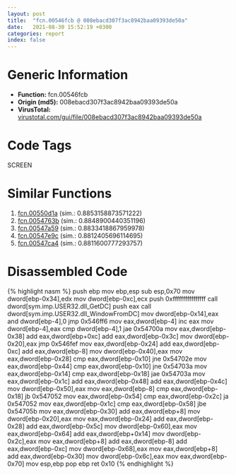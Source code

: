 ```yaml
---
layout: post
title:  "fcn.00546fcb @ 008ebacd307f3ac8942baa09393de50a"
date:   2021-08-30 15:52:19 +0300
categories: report
index: false
---
```


# Generic Information
- **Function:** fcn.00546fcb
- **Origin (md5):** 008ebacd307f3ac8942baa09393de50a
- **VirusTotal:** [virustotal.com/gui/file/008ebacd307f3ac8942baa09393de50a][virustotal_ref]

# Code Tags
<span class="tag" id="SCREEN">SCREEN</span>


# Similar Functions

1. [fcn.00550d1a][similar_1_ref] (sim.: 0.8853158873571222)
2. [fcn.0054763b][similar_2_ref] (sim.: 0.8848900440351196)
3. [fcn.00547a59][similar_3_ref] (sim.: 0.8833418867959978)
4. [fcn.00547e9c][similar_4_ref] (sim.: 0.8812405696114695)
5. [fcn.00547ca4][similar_5_ref] (sim.: 0.8811600777293757)


# Disassembled Code

{% highlight nasm %}
push ebp
mov ebp,esp
sub esp,0x70
mov dword[ebp-0x34],edx
mov dword[ebp-0xc],ecx
push 0xffffffffffffffff
call dword[sym.imp.USER32.dll_GetDC]
push eax
call dword[sym.imp.USER32.dll_WindowFromDC]
mov dword[ebp-0x14],eax
and dword[ebp-4],0
jmp 0x546ff6
mov eax,dword[ebp-4]
inc eax
mov dword[ebp-4],eax
cmp dword[ebp-4],1
jae 0x54700a
mov eax,dword[ebp-0x38]
add eax,dword[ebp+0xc]
add eax,dword[ebp-0x3c]
mov dword[ebp-0x20],eax
jmp 0x546fef
mov eax,dword[ebp-0x24]
add eax,dword[ebp-0xc]
add eax,dword[ebp-8]
mov dword[ebp-0x40],eax
mov eax,dword[ebp-0x28]
cmp eax,dword[ebp-0x10]
jne 0x54702e
mov eax,dword[ebp-0x44]
cmp eax,dword[ebp-0x10]
jne 0x54703a
mov eax,dword[ebp-0x14]
cmp eax,dword[ebp-0x18]
jae 0x54703a
mov eax,dword[ebp-0x1c]
add eax,dword[ebp-0x48]
add eax,dword[ebp-0x4c]
mov dword[ebp-0x50],eax
mov eax,dword[ebp-8]
cmp eax,dword[ebp-0x18]
jb 0x547052
mov eax,dword[ebp-0x54]
cmp eax,dword[ebp-0x2c]
ja 0x547052
mov eax,dword[ebp-0x1c]
cmp eax,dword[ebp-0x58]
jbe 0x54705b
mov eax,dword[ebp-0x30]
add eax,dword[ebp+8]
mov dword[ebp-0x20],eax
mov eax,dword[ebp-0x24]
add eax,dword[ebp-0x28]
add eax,dword[ebp-0x5c]
mov dword[ebp-0x60],eax
mov eax,dword[ebp-0x64]
add eax,dword[ebp+0x14]
mov dword[ebp-0x2c],eax
mov eax,dword[ebp+8]
add eax,dword[ebp-8]
add eax,dword[ebp-0xc]
mov dword[ebp-0x68],eax
mov eax,dword[ebp+8]
add eax,dword[ebp-0x30]
mov dword[ebp-0x6c],eax
mov eax,dword[ebp-0x70]
mov esp,ebp
pop ebp
ret 0x10
{% endhighlight %}


[similar_1_ref]: /report/fcn.00550d1a@8bd41b732eefb1ee271fb434070dd021
[similar_2_ref]: /report/fcn.0054763b@008ebacd307f3ac8942baa09393de50a
[similar_3_ref]: /report/fcn.00547a59@008ebacd307f3ac8942baa09393de50a
[similar_4_ref]: /report/fcn.00547e9c@008ebacd307f3ac8942baa09393de50a
[similar_5_ref]: /report/fcn.00547ca4@008ebacd307f3ac8942baa09393de50a
[virustotal_ref]: https://www.virustotal.com/gui/file/008ebacd307f3ac8942baa09393de50a
